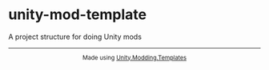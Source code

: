 # unity-mod-template

A project structure for doing Unity mods

<div align="center">
    <sub>
        <hr>
        Made using <a href="https://github.com/WarperSan/Unity.Modding.Templates">Unity.Modding.Templates</a>
    </sub>
</div>
